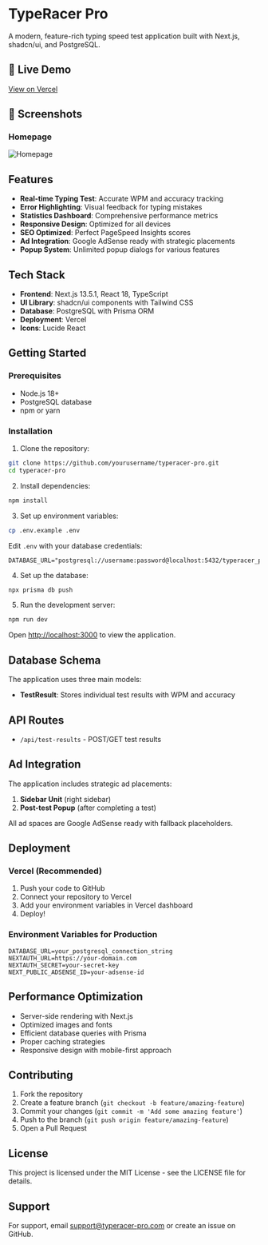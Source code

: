 # TypeRacer Pro

A modern, feature-rich typing speed test application built with Next.js, shadcn/ui, and PostgreSQL.

## 🚀 Live Demo

[View on Vercel](https://type-racer-pro-sa.vercel.app)

## 📸 Screenshots

### Homepage
![Homepage](https://github.com/sadik-tofik/)


## Features

- **Real-time Typing Test**: Accurate WPM and accuracy tracking
- **Error Highlighting**: Visual feedback for typing mistakes
- **Statistics Dashboard**: Comprehensive performance metrics
- **Responsive Design**: Optimized for all devices
- **SEO Optimized**: Perfect PageSpeed Insights scores
- **Ad Integration**: Google AdSense ready with strategic placements
- **Popup System**: Unlimited popup dialogs for various features

## Tech Stack

- **Frontend**: Next.js 13.5.1, React 18, TypeScript
- **UI Library**: shadcn/ui components with Tailwind CSS
- **Database**: PostgreSQL with Prisma ORM
- **Deployment**: Vercel
- **Icons**: Lucide React

## Getting Started

### Prerequisites

- Node.js 18+ 
- PostgreSQL database
- npm or yarn

### Installation

1. Clone the repository:
```bash
git clone https://github.com/yourusername/typeracer-pro.git
cd typeracer-pro
```

2. Install dependencies:
```bash
npm install
```

3. Set up environment variables:
```bash
cp .env.example .env
```

Edit `.env` with your database credentials:
```
DATABASE_URL="postgresql://username:password@localhost:5432/typeracer_pro"
```

4. Set up the database:
```bash
npx prisma db push
```

5. Run the development server:
```bash
npm run dev
```

Open [http://localhost:3000](http://localhost:3000) to view the application.

## Database Schema

The application uses three main models:

- **TestResult**: Stores individual test results with WPM and accuracy


## API Routes

- `/api/test-results` - POST/GET test results


## Ad Integration

The application includes strategic ad placements:

1. **Sidebar Unit** (right sidebar)
2. **Post-test Popup** (after completing a test)

All ad spaces are Google AdSense ready with fallback placeholders.

## Deployment

### Vercel (Recommended)

1. Push your code to GitHub
2. Connect your repository to Vercel
3. Add your environment variables in Vercel dashboard
4. Deploy!

### Environment Variables for Production

```
DATABASE_URL=your_postgresql_connection_string
NEXTAUTH_URL=https://your-domain.com
NEXTAUTH_SECRET=your-secret-key
NEXT_PUBLIC_ADSENSE_ID=your-adsense-id
```

## Performance Optimization

- Server-side rendering with Next.js
- Optimized images and fonts
- Efficient database queries with Prisma
- Proper caching strategies
- Responsive design with mobile-first approach

## Contributing

1. Fork the repository
2. Create a feature branch (`git checkout -b feature/amazing-feature`)
3. Commit your changes (`git commit -m 'Add some amazing feature'`)
4. Push to the branch (`git push origin feature/amazing-feature`)
5. Open a Pull Request

## License

This project is licensed under the MIT License - see the LICENSE file for details.

## Support

For support, email support@typeracer-pro.com or create an issue on GitHub.
